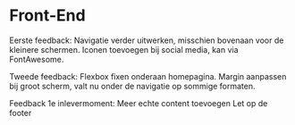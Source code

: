 # Front-End
Eerste feedback:
Navigatie verder uitwerken, misschien bovenaan voor de kleinere schermen.
Iconen toevoegen bij social media, kan via FontAwesome.

Tweede feedback:
Flexbox fixen onderaan homepagina.
Margin aanpassen bij groot scherm, valt nu onder de navigatie op sommige formaten.


Feedback 1e inlevermoment:
Meer echte content toevoegen
Let op de footer
